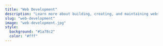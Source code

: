 ```yaml
---
title: "Web Development"
description: "Learn more about building, creating, and maintaining websites."
slug: "web-development"
image: "web-development.jpg"
style:
  background: "#1a78c2"
  color: "#fff"
---
```

